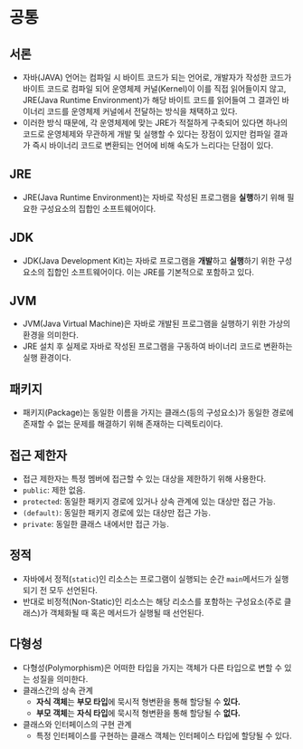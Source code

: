 # 공통

## 서론
- 자바(JAVA) 언어는 컴파일 시 바이트 코드가 되는 언어로, 개발자가 작성한 코드가 바이트 코드로 컴파일 되어 운영체제 커널(Kernel)이 이를 직접 읽어들이지 않고, JRE(Java Runtime Environment)가 해당 바이트 코드를 읽어들여 그 결과인 바이너리 코드를 운영체제 커널에서 전달하는 방식을 채택하고 있다.
- 이러한 방식 때문에, 각 운영체제에 맞는 JRE가 적절하게 구축되어 있다면 하나의 코드로 운영체제와 무관하게 개발 및 실행할 수 있다는 장점이 있지만 컴파일 결과가 즉시 바이너리 코드로 변환되는 언어에 비해 속도가 느리다는 단점이 있다.

## JRE
- JRE(Java Runtime Environment)는 자바로 작성된 프로그램을 **실행**하기 위해 필요한 구성요소의 집합인 소프트웨어이다.

## JDK
- JDK(Java Development Kit)는 자바로 프로그램을 **개발**하고 **실행**하기 위한 구성요소의 집합인 소프트웨어이다. 이는 JRE를 기본적으로 포함하고 있다.

## JVM
- JVM(Java Virtual Machine)은 자바로 개발된 프로그램을 실행하기 위한 가상의 환경을 의미한다.
- JRE 설치 후 실제로 자바로 작성된 프로그램을 구동하여 바이너리 코드로 변환하는 실행 환경이다.

## 패키지
- 패키지(Package)는 동일한 이름을 가지는 클래스(등의 구성요소)가 동일한 경로에 존재할 수 없는 문제를 해결하기 위해 존재하는 디렉토리이다.

## 접근 제한자
- 접근 제한자는 특정 멤버에 접근할 수 있는 대상을 제한하기 위해 사용한다.
- `public`: 제한 없음.
- `protected`: 동일한 패키지 경로에 있거나 상속 관계에 있는 대상만 접근 가능.
- `(default)`: 동일한 패키지 경로에 있는 대상만 접근 가능.
- `private`: 동일한 클래스 내에서만 접근 가능.

## 정적
- 자바에서 정적(`static`)인 리소스는 프로그램이 실행되는 순간 `main`메서드가 실행되기 전 모두 선언된다.
- 반대로 비정적(Non-Static)인 리소스는 해당 리소스를 포함하는 구성요소(주로 클래스)가 객체화될 때 혹은 메서드가 실행될 때 선언된다.

## 다형성
- 다형성(Polymorphism)은 어떠한 타입을 가지는 객체가 다른 타입으로 변할 수 있는 성질을 의미한다.
- 클래스간의 상속 관계
  - **자식 객체**는 **부모 타입**에 묵시적 형변환을 통해 할당될 수 **있다.**
  - **부모 객체**는 **자식 타입**에 묵시적 형변환을 통해 할당될 수 **없다.**
- 클래스와 인터페이스의 구현 관계
  - 특정 인터페이스를 구현하는 클래스 객체는 인터페이스 타입에 할당될 수 있다.
